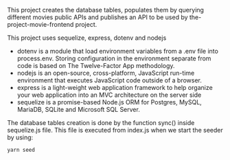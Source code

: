 This project creates the database tables, populates them by querying different movies public APIs and publishes an API to be used by the-project-movie-frontend project.

This project uses sequelize, express, dotenv and nodejs

- dotenv is a module  that load  environment variables from a .env file into process.env. Storing configuration in the environment separate from code is based on The Twelve-Factor App methodology.
- nodejs is an open-source, cross-platform, JavaScript run-time environment that executes JavaScript code outside of a browser.
- express is a light-weight web application framework to help organize your web application into an MVC architecture on the server side
- sequelize is a promise-based Node.js ORM for Postgres, MySQL, MariaDB, SQLite and Microsoft SQL Server. 

The database tables creation is done by the function sync() inside sequelize.js file. This file is executed from index.js when we start the seeder by using:
```
yarn seed
```

